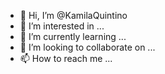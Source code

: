 - 👋 Hi, I’m @KamilaQuintino
- 👀 I’m interested in ...
- 🌱 I’m currently learning ...
- 💞️ I’m looking to collaborate on ...
- 📫 How to reach me ...

<!---
KamilaQuintino/KamilaQuintino is a ✨ special ✨ repository because its `README.md` (this file) appears on your GitHub profile.
You can click the Preview link to take a look at your changes.
--->
